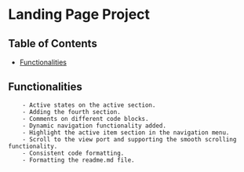 # Landing Page Project

## Table of Contents

* [Functionalities](#functionalities)

## Functionalities
        - Active states on the active section.                                         
        - Adding the fourth section.                                                 
        - Comments on different code blocks.                                             
        - Dynamic navigation functionality added.                                      
        - Highlight the active item section in the navigation menu.                     
        - Scroll to the view port and supporting the smooth scrolling functionality.     
        - Consistent code formatting.                                                  
        - Formatting the readme.md file.                                               

